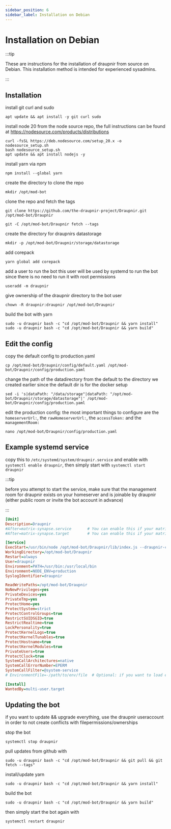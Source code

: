 ```yaml
---
sidebar_position: 6
sidebar_label: Installation on Debian
---
```


<!-- cspell:ignore SUIDSGID, EPERM, tunables -->

# Installation on Debian

:::tip

These are instructions for the installation of draupnir from source on Debian.
This installation method is intended for experienced sysadmins.

:::

## Installation

install git curl and sudo

```shell
apt update && apt install -y git curl sudo
```

install node 20 from the node source repo, the full instructions can be found at https://nodesource.com/products/distributions

```shell
curl -fsSL https://deb.nodesource.com/setup_20.x -o nodesource_setup.sh
bash nodesource_setup.sh
apt update && apt install nodejs -y
```

install yarn via npm

```shell
npm install --global yarn
```

create the directory to clone the repo

```shell
mkdir /opt/mod-bot
```

clone the repo and fetch the tags

```shell
git clone https://github.com/the-draupnir-project/Draupnir.git /opt/mod-bot/Draupnir
```

```shell
git -C /opt/mod-bot/Draupnir fetch --tags
```

create the directory for draupnirs datastorage

```shell
mkdir -p /opt/mod-bot/Draupnir/storage/datastorage
```

add corepack

```shell
yarn global add corepack
```

add a user to run the bot
this user will be used by systemd to run the bot since there is no need to run it with root permissions

```shell
useradd -m draupnir
```

give ownership of the draupnir directory to the bot user

```shell
chown -R draupnir:draupnir /opt/mod-bot/Draupnir
```

build the bot with yarn

```shell
sudo -u draupnir bash -c "cd /opt/mod-bot/Draupnir && yarn install"
sudo -u draupnir bash -c "cd /opt/mod-bot/Draupnir && yarn build"
```

## Edit the config

copy the default config to production.yaml

```shell
cp /opt/mod-bot/Draupnir/config/default.yaml /opt/mod-bot/Draupnir/config/production.yaml
```

change the path of the datadirectory from the default to the directory we created earlier since the default dir is for the docker setup

```shell
sed -i 's|dataPath: "/data/storage"|dataPath: "/opt/mod-bot/Draupnir/storage/datastorage"|' /opt/mod-bot/Draupnir/config/production.yaml
```

edit the production config:
the most important things to configure are the `homeserverUrl:`, the `rawHomeserverUrl:`, the `accessToken:` and the `managementRoom:`

```shell
nano /opt/mod-bot/Draupnir/config/production.yaml
```

## Example systemd service

copy this to `/etc/systemd/system/draupnir.service` and enable with `systemctl enable draupnir`, then simply start with `systemctl start draupnir`

:::tip

before you attempt to start the service, make sure that the management room for draupnir exists on your homeserver and is joinable by draupnir (either public room or invite the bot account in advance)

:::

```ini
[Unit]
Description=Draupnir
#After=matrix-synapse.service       # You can enable this if your matrix server is synapse, otherwise you might want to change it to the service that starts your homeserver
#After=matrix-synapse.target        # You can enable this if your matrix server is synapse and you have installed workers via the official instructions

[Service]
ExecStart=/usr/bin/node /opt/mod-bot/Draupnir/lib/index.js --draupnir-config /opt/mod-bot/Draupnir/config/production.yaml
WorkingDirectory=/opt/mod-bot/Draupnir
Restart=always
User=draupnir
Environment=PATH=/usr/bin:/usr/local/bin
Environment=NODE_ENV=production
SyslogIdentifier=draupnir

ReadWritePaths=/opt/mod-bot/Draupnir
NoNewPrivileges=yes
PrivateDevices=yes
PrivateTmp=yes
ProtectHome=yes
ProtectSystem=strict
ProtectControlGroups=true
RestrictSUIDSGID=true
RestrictRealtime=true
LockPersonality=true
ProtectKernelLogs=true
ProtectKernelTunables=true
ProtectHostname=true
ProtectKernelModules=true
PrivateUsers=true
ProtectClock=true
SystemCallArchitectures=native
SystemCallErrorNumber=EPERM
SystemCallFilter=@system-service
# EnvironmentFile=-/path/to/env/file  # Optional: if you want to load environment variables from a file

[Install]
WantedBy=multi-user.target
```

## Updating the bot

if you want to update && upgrade everything, use the draupnir useraccount in order to not create conflicts with filepermissions/ownerships

stop the bot

```shell
systemctl stop draupnir
```

pull updates from github with

```shell
sudo -u draupnir bash -c "cd /opt/mod-bot/Draupnir && git pull && git fetch --tags"
```

install/update yarn

```shell
sudo -u draupnir bash -c "cd /opt/mod-bot/Draupnir && yarn install"
```

build the bot

```shell
sudo -u draupnir bash -c "cd /opt/mod-bot/Draupnir && yarn build"
```

then simply start the bot again with

```shell
systemctl restart draupnir
```
